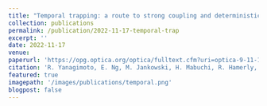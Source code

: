 ```yaml
---
title: "Temporal trapping: a route to strong coupling and deterministic optical quantum computation"
collection: publications
permalink: /publication/2022-11-17-temporal-trap
excerpt: ''
date: 2022-11-17
venue: 
paperurl: 'https://opg.optica.org/optica/fulltext.cfm?uri=optica-9-11-1289&id=521759'
citation: 'R. Yanagimoto, E. Ng, M. Jankowski, H. Mabuchi, R. Hamerly, Optica <b>9</b>, 1289 (2022).'
featured: true
imagepath: '/images/publications/temporal.png'
blogpost: false
---
```

